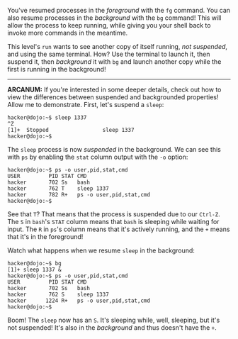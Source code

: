 You've resumed processes in the _foreground_ with the `fg` command.
You can also resume processes in the _background_ with the `bg` command!
This will allow the process to keep running, while giving you your shell back to invoke more commands in the meantime.

This level's `run` wants to see another copy of itself running, _not suspended_, and using the same terminal.
How?
Use the terminal to launch it, then suspend it, then _background_ it with `bg` and launch another copy while the first is running in the background!

---

**ARCANUM:**
If you're interested in some deeper details, check out how to view the differences between suspended and backgrounded properties!
Allow me to demonstrate.
First, let's suspend a `sleep`:

```console
hacker@dojo:~$ sleep 1337
^Z
[1]+  Stopped                 sleep 1337
hacker@dojo:~$
```

The `sleep` process is now _suspended_ in the background.
We can see this with `ps` by enabling the `stat` column output with the `-o` option:

```console
hacker@dojo:~$ ps -o user,pid,stat,cmd
USER         PID STAT CMD
hacker       702 Ss   bash
hacker       762 T    sleep 1337
hacker       782 R+   ps -o user,pid,stat,cmd
hacker@dojo:~$ 
```

See that `T`?
That means that the process is suspended due to our `Ctrl-Z`.
The `S` in `bash`'s `STAT` column means that `bash` is sleeping while waiting for input.
The `R` in `ps`'s column means that it's actively running, and the `+` means that it's in the foreground!

Watch what happens when we resume `sleep` in the background:

```console
hacker@dojo:~$ bg
[1]+ sleep 1337 &
hacker@dojo:~$ ps -o user,pid,stat,cmd
USER         PID STAT CMD
hacker       702 Ss   bash
hacker       762 S    sleep 1337
hacker      1224 R+   ps -o user,pid,stat,cmd
hacker@dojo:~$
```

Boom!
The `sleep` now has an `S`.
It's sleeping while, well, sleeping, but it's not suspended!
It's also in the _background_ and thus doesn't have the `+`.
